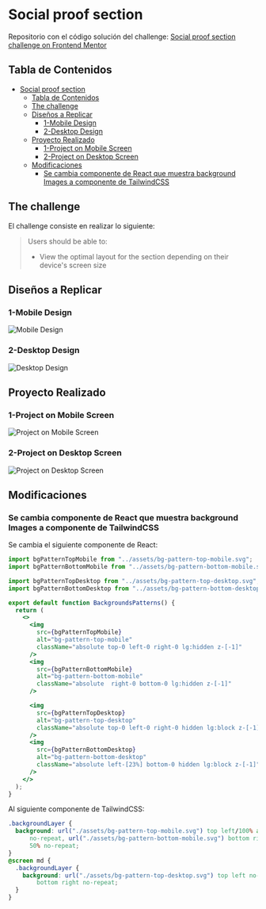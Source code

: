 # Social proof section

Repositorio con el código solución del challenge: [Social proof section challenge on Frontend Mentor](https://www.frontendmentor.io/challenges/social-proof-section-6e0qTv_bA)

## Tabla de Contenidos

- [Social proof section](#social-proof-section)
  - [Tabla de Contenidos](#tabla-de-contenidos)
  - [The challenge](#the-challenge)
  - [Diseños a Replicar](#diseños-a-replicar)
    - [1-Mobile Design](#1-mobile-design)
    - [2-Desktop Design](#2-desktop-design)
  - [Proyecto Realizado](#proyecto-realizado)
    - [1-Project on Mobile Screen](#1-project-on-mobile-screen)
    - [2-Project on Desktop Screen](#2-project-on-desktop-screen)
  - [Modificaciones](#modificaciones)
    - [Se cambia componente de React que muestra background Images a componente de TailwindCSS](#se-cambia-componente-de-react-que-muestra-background-images-a-componente-de-tailwindcss)

## The challenge

El challenge consiste en realizar lo siguiente:

> Users should be able to:
>
> - View the optimal layout for the section depending on their device's screen size

## Diseños a Replicar

### 1-Mobile Design

![Mobile Design](./screenshots/mobile-design.jpg)

### 2-Desktop Design

![Desktop Design](./screenshots/desktop-design.jpg)

## Proyecto Realizado

### 1-Project on Mobile Screen

![Project on Mobile Screen](./screenshots/waldo/mobile.webp)

### 2-Project on Desktop Screen

![Project on Desktop Screen](./screenshots/waldo/desktop.webp)

## Modificaciones

### Se cambia componente de React que muestra background Images a componente de TailwindCSS

Se cambia el siguiente componente de React:

```jsx
import bgPatternTopMobile from "../assets/bg-pattern-top-mobile.svg";
import bgPatternBottomMobile from "../assets/bg-pattern-bottom-mobile.svg";

import bgPatternTopDesktop from "../assets/bg-pattern-top-desktop.svg";
import bgPatternBottomDesktop from "../assets/bg-pattern-bottom-desktop.svg";

export default function BackgroundsPatterns() {
  return (
    <>
      <img
        src={bgPatternTopMobile}
        alt="bg-pattern-top-mobile"
        className="absolute top-0 left-0 right-0 lg:hidden z-[-1]"
      />
      <img
        src={bgPatternBottomMobile}
        alt="bg-pattern-bottom-mobile"
        className="absolute  right-0 bottom-0 lg:hidden z-[-1]"
      />

      <img
        src={bgPatternTopDesktop}
        alt="bg-pattern-top-desktop"
        className="absolute top-0 left-0 right-0 hidden lg:block z-[-1]"
      />
      <img
        src={bgPatternBottomDesktop}
        alt="bg-pattern-bottom-desktop"
        className="absolute left-[23%] bottom-0 hidden lg:block z-[-1]"
      />
    </>
  );
}
```

Al siguiente componente de TailwindCSS:

```css
.backgroundLayer {
  background: url("./assets/bg-pattern-top-mobile.svg") top left/100% auto
      no-repeat, url("./assets/bg-pattern-bottom-mobile.svg") bottom right/100%
      50% no-repeat;
}
@screen md {
  .backgroundLayer {
    background: url("./assets/bg-pattern-top-desktop.svg") top left no-repeat, url("./assets/bg-pattern-bottom-desktop.svg")
        bottom right no-repeat;
  }
}
```
